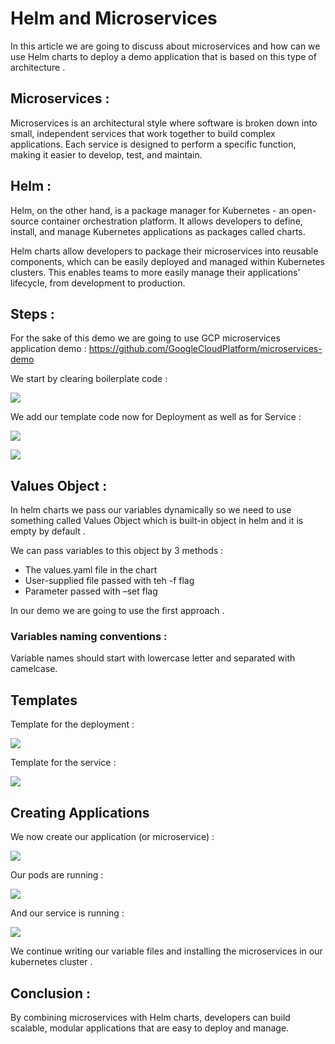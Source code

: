 # Helm and Microservices

In this article we are going to discuss about microservices and how can we use Helm charts to deploy a demo application that is based on this type of architecture .

## Microservices :

Microservices is an architectural style where software is broken down into small, independent services that work together to build complex applications. Each service is designed to perform a specific function, making it easier to develop, test, and maintain.

## Helm :

Helm, on the other hand, is a package manager for Kubernetes - an open-source container orchestration platform. It allows developers to define, install, and manage Kubernetes applications as packages called charts.

Helm charts allow developers to package their microservices into reusable components, which can be easily deployed and managed within Kubernetes clusters. This enables teams to more easily manage their applications' lifecycle, from development to production.

## Steps :

For the sake of this demo we are going to use GCP microservices application demo :
https://github.com/GoogleCloudPlatform/microservices-demo

We start by clearing boilerplate code :

![](https://lh3.googleusercontent.com/R7rZVMgkvORqAxSsn0Z6Ux5H8IGZZ2Lv9f5qzTu2Ne7J8jp2xsXXon6TmWtJy7AgbDjqLS0PhVWeg3rSyCmDPpN7YrnQA9LByRWcMX-DAg4eLwpMINlbBzWNgsmesJt3UGYcbBB05srfOXegzFBX-vs)

We add our template code now for Deployment as well as for Service :

![](https://lh6.googleusercontent.com/37Mp94PLgHbGY2J0TtcdNa3S37Hy3Tw6erQMhjBkEo3KX3mFRXd6LkQf30JYDIW7A6QFxJ_c_RbgEdupt1Q223NcgmwPxD_BhZEG35YRgAFLrfiGmO8wun3clYxGgd2TN-utODL1uDEHFcBARCuiIcw)

![](https://lh3.googleusercontent.com/Q63CgPENOMsq2FAAwi-g4tnz7eJmEycfDmAZOSPIIftCpWLIP3EgWu2o1L8tyZ5eVz73LlzDUnpqNSVBPzHp1407zyQ6pnNb7hERfGquBp7nNWYLwWpd_qJpxKI2HKmrweaKGKXaSalLZCkMiOsI62w)

## Values Object :

In helm charts we pass our variables dynamically so we need to use something called Values Object which is built-in object in helm and it is empty by default .

We can pass variables to this object by 3 methods :

- The values.yaml file in the chart
- User-supplied file passed with teh -f flag
- Parameter passed with –set flag

In our demo we are going to use the first approach .

### Variables naming conventions :

Variable names should start with lowercase letter and separated with camelcase.

## Templates

Template for the deployment :

![](https://lh5.googleusercontent.com/RmOzgYnFzqpzq-egRH24zJEbR_-JnCt-pke5BSI1Za-tCQbUkeBRyGFHvsb1qkz6nDOtfRablb9vTGhEudRZmNhuCyj0wwdIw-yPp1zCfn9KVErE5jm3jr41x11CtqTXHNbmLO01ULgpepdVdW9ceoE)

Template for the service :

![](https://lh6.googleusercontent.com/t4vBwnIcDmwJ6X90xn9iMhf-ydBnDFjKDqd0_PCxP6QcEUjGwBBOENjl5i-x-DA4paemRAlKRxz_OmvNQKkS-FzroUWtY-cT-uHzUVgEMHSov87QfN5qtUFKA9NfGVmkPcNXa1ZD9H1eJHjW0vnh3CI)

## Creating Applications

We now create our application (or microservice) :

![](https://i.imgur.com/7LMm2L2.png)

Our pods are running :

![](https://i.imgur.com/YBChWJJ.png)

And our service is running :

![](https://i.imgur.com/D7pA93V.png)

We continue writing our variable files and installing the microservices in our kubernetes cluster .

## Conclusion :

By combining microservices with Helm charts, developers can build scalable, modular applications that are easy to deploy and manage.
